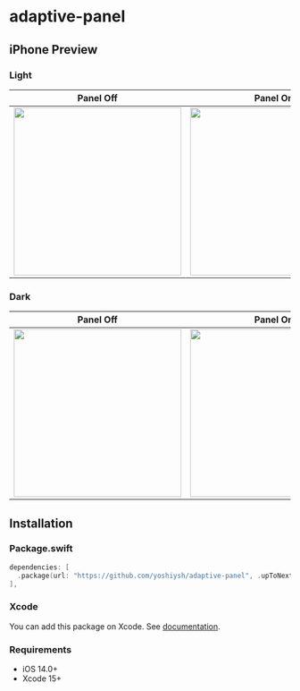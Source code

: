 # adaptive-panel

## iPhone Preview

### Light

| Panel Off | Panel On |
| -- | -- |
|<img src="https://github.com/yoshiysh/adaptive-panel/assets/22577999/fddfbb00-99d7-4868-b837-a45aef16d9c8" width="300" /> | <img src="https://github.com/yoshiysh/adaptive-panel/assets/22577999/cda24e2d-ce12-4f4e-827c-8f344bff8c0f" width="300" /> |

### Dark

| Panel Off | Panel On |
| -- | -- |
|<img src="https://github.com/yoshiysh/adaptive-panel/assets/22577999/8f229933-467e-4b1e-9401-7e408970e164" width="300" /> | <img src="https://github.com/yoshiysh/adaptive-panel/assets/22577999/10ab47e7-6b20-4ee2-920d-e2d0427f3327" width="300" /> |

## Installation

### Package.swift
```swift
dependencies: [
  .package(url: "https://github.com/yoshiysh/adaptive-panel", .upToNextMajor(from: "0.1.0")),
],
```

### Xcode

You can add this package on Xcode.
See [documentation](https://developer.apple.com/documentation/swift_packages/adding_package_dependencies_to_your_app).

### Requirements

- iOS 14.0+
- Xcode 15+
